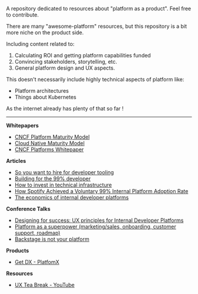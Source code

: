 A repository dedicated to resources about "platform as a product". Feel free to contribute. 

There are many "awesome-platform" resources, but this repository is a bit more niche on the product side. 

Including content related to:
1. Calculating ROI and getting platform capabilities funded
2. Convincing stakeholders, storytelling, etc. 
3. General platform design and UX aspects.

This doesn't necessarily include highly technical aspects of platform like: 
* Platform architectures
* Things about Kubernetes

As the internet already has plenty of that so far !

---

**Whitepapers**
* [CNCF Platform Maturity Model](https://tag-app-delivery.cncf.io/whitepapers/platform-eng-maturity-model/)
* [Cloud Native Maturity Model](https://maturitymodel.cncf.io/)
* [CNCF Platforms Whitepaper](https://tag-app-delivery.cncf.io/whitepapers/platforms/)

**Articles**
* [So you want to hire for developer tooling](https://hazelweakly.me/blog/so-you-want-to-hire-for-developer-tooling/)
* [Building for the 99% developer](https://future.com/software-development-building-for-99-developers/)
* [How to invest in technical infrastructure](https://lethain.com/how-to-invest-technical-infrastructure/)
* [How Spotify Achieved a Voluntary 99% Internal Platform Adoption Rate](https://thenewstack.io/how-spotify-achieved-a-voluntary-99-internal-platform-adoption-rate/)
* [The economics of internal developer platforms](https://www.engineeringprimer.com/p/the-economics-of-internal-developer)

**Conference Talks**
* [Designing for success: UX principles for Internal Developer Platforms](https://www.youtube.com/watch?v=6rqe5Yc13-A&list=PLj6h78yzYM2Me-TpMQFvCphDu_xm71ed_&index=11)
* [Platform as a superpower (marketing/sales, onboarding, customer support, roadmap)](https://www.youtube.com/watch?v=e_G8RaZACcg)
* [Backstage is not your platform](https://www.youtube.com/watch?v=QvhJvGzGm4w)

**Products**
* [Get DX - PlatfomX](https://getdx.com/products/platformx/)

**Resources**
* [UX Tea Break - YouTube](https://www.youtube.com/@DavidTravis) 
